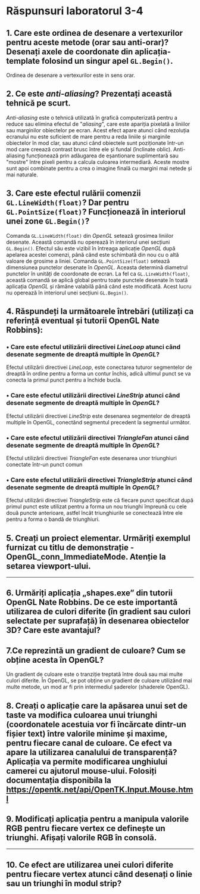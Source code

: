# Răspunsuri laboratorul 3-4
## 1. Care este ordinea de desenare a vertexurilor pentru aceste metode (orar sau anti-orar)? Desenați axele de coordonate din aplicația-template folosind un singur apel `GL.Begin()`.
  Ordinea de desenare a vertexurilor este in sens orar.
## 2. Ce este *anti-aliasing*? Prezentați această tehnică pe scurt.
  *Anti-aliasing* este o tehnică utilizată în grafică computerizată pentru a reduce sau elimina efectul de "*aliasing*", care este apariția pixelată a liniilor sau marginilor obiectelor pe ecran. Acest efect apare atunci când rezoluția ecranului nu este suficient de mare pentru a reda liniile și marginile obiectelor în mod clar, sau atunci când obiectele sunt poziționate într-un mod care creează contrast brusc între ele și fundal (înclinate oblic). 
  Anti-aliasing funcționează prin adăugarea de eșantionare suplimentară sau "mostre" între pixeli pentru a calcula culoarea intermediară. Aceste mostre sunt apoi combinate pentru a crea o imagine finală cu margini mai netede și mai naturale.
## 3. Care este efectul rulării comenzii `GL.LineWidth(float)`? Dar pentru `GL.PointSize(float)`? Funcționează în interiorul unei zone `GL.Begin()`?
  Comanda `GL.LineWidth(float)` din *OpenGL* setează grosimea liniilor desenate. Această comandă nu operează în interiorul unei secțiuni `GL.Begin()`. Efectul său este vizibil în întreaga aplicație *OpenGL* după apelarea acestei comenzi, până când este schimbată din nou cu o altă valoare de grosime a liniei.
  Comanda `GL.PointSize(float)` setează dimensiunea punctelor desenate în *OpenGL*. Aceasta determină diametrul punctelor în unități de coordonate de ecran. La fel ca `GL.LineWidth(float)`, această comandă se aplică global pentru toate punctele desenate în toată aplicația *OpenGL* și rămâne valabilă până când este modificată. Acest lucru nu operează în interiorul unei secțiuni `GL.Begin()`.
## 4. Răspundeți la următoarele întrebări (utilizați ca referință eventual și tutorii OpenGL Nate Robbins):
### • Care este efectul utilizării directivei *LineLoop* atunci când desenate segmente de dreaptă multiple în *OpenGL*?
  Efectul utilizării directivei *LineLoop*, este conectarea tuturor segmentelor de dreaptă în ordine pentru a forma un contur închis, adică ultimul punct se va conecta la primul punct pentru a închide bucla.
### • Care este efectul utilizării directivei *LineStrip* atunci când desenate segmente de dreaptă multiple în *OpenGL*?
  Efectul utilizării directivei *LineStrip* este desenarea segmentelor de dreaptă multiple în OpenGL, conectând segmentul precedent la segmentul următor.
### • Care este efectul utilizării directivei *TriangleFan* atunci când desenate segmente de dreaptă multiple în *OpenGL*?
  Efectul utilizării directivei *TriangleFan* este desenarea unor triunghiuri conectate într-un punct comun 
### • Care este efectul utilizării directivei *TriangleStrip* atunci când desenate segmente de dreaptă multiple în *OpenGL*?
  Efectul utilizării directivei *TriangleStrip* este că fiecare punct specificat după primul punct este utilizat pentru a forma un nou triunghi împreună cu cele două puncte anterioare, astfel încât triunghiurile se conectează între ele pentru a forma o bandă de triunghiuri.
## 5. Creați un proiect elementar. Urmăriți exemplul furnizat cu titlu de demonstrație - OpenGL_conn_ImmediateMode. Atenție la setarea viewport-ului.
  ---
## 6. Urmăriți aplicația „shapes.exe” din tutorii OpenGL Nate Robbins. De ce este importantă utilizarea de culori diferite (în gradient sau culori selectate per suprafață) în desenarea obiectelor 3D? Care este avantajul?
## 7.Ce reprezintă un gradient de culoare? Cum se obține acesta în OpenGL?
  Un gradient de culoare este o tranziție treptată între două sau mai multe culori diferite. În OpenGL, se pot obține un gradient de culoare utilizând mai multe metode, un mod ar fi prin intermediul șaderelor (shaderele OpenGL).
## 8. Creați o aplicație care la apăsarea unui set de taste va modifica culoarea unui triunghi (coordonatele acestuia vor fi încărcate dintr-un fișier text) între valorile minime și maxime, pentru fiecare canal de culoare. Ce efect va apare la utilizarea canalului de transparență? Aplicația va permite modificarea unghiului camerei cu ajutorul mouse-ului. Folosiți documentația disponibila la https://opentk.net/api/OpenTK.Input.Mouse.html
## 9. Modificați aplicația pentru a manipula valorile RGB pentru fiecare vertex ce definește un triunghi. Afișați valorile RGB în consolă.
  ---
## 10. Ce efect are utilizarea unei culori diferite pentru fiecare vertex atunci când desenați o linie sau un triunghi în modul strip?
